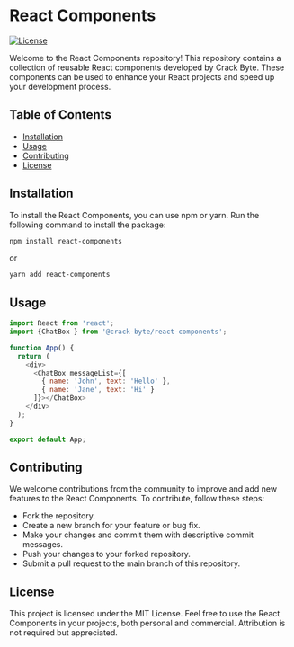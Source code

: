 # React Components

[![License](https://img.shields.io/badge/license-MIT-blue.svg)](https://github.com/crack-byte/react-components/blob/master/LICENSE)

Welcome to the React Components repository! This repository contains a collection of reusable React components developed by Crack Byte. These components can be used to enhance your React projects and speed up your development process.

## Table of Contents
- [Installation](#installation)
- [Usage](#usage)
- [Contributing](#contributing)
- [License](#license)

## Installation

To install the React Components, you can use npm or yarn. Run the following command to install the package:

```bash
npm install react-components
```
or
```bash
yarn add react-components
```

## Usage
```javascript
import React from 'react';
import {ChatBox } from '@crack-byte/react-components';

function App() {
  return (
    <div>
      <ChatBox messageList={[
        { name: 'John', text: 'Hello' },
        { name: 'Jane', text: 'Hi' }
      ]}></ChatBox>
    </div>
  );
}

export default App;


```

## Contributing

We welcome contributions from the community to improve and add new features to the React Components. To contribute, follow these steps:

- Fork the repository.
- Create a new branch for your feature or bug fix.
- Make your changes and commit them with descriptive commit messages.
- Push your changes to your forked repository.
- Submit a pull request to the main branch of this repository.

## License
This project is licensed under the MIT License. Feel free to use the React Components in your projects, both personal and commercial. Attribution is not required but appreciated.
